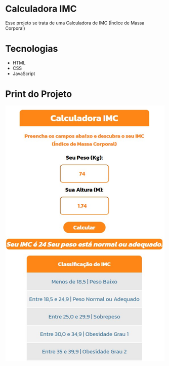 # Calculadora IMC

Esse projeto se trata de uma Calculadora de IMC (Índice de Massa Corporal)

##

# Tecnologias 

* HTML 
* CSS
* JavaScript

##

# Print do Projeto

![Print do Projeto](https://github.com/rodrigobarros2802/calculadoraimc/blob/ee3c8329b58fd80d78f27707b582e0793d92be71/imagens/print-calculadora-imc.jpg)